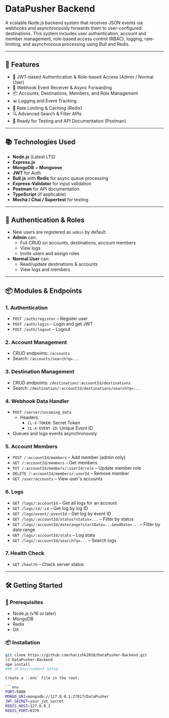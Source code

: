 # DataPusher Backend

A scalable Node.js backend system that receives JSON events via webhooks and asynchronously forwards them to user-configured destinations. This system includes user authentication, account and member management, role-based access control (RBAC), logging, rate-limiting, and asynchronous processing using Bull and Redis.

---

## 🚀 Features

- 🔐 JWT-based Authentication & Role-based Access (Admin / Normal User)
- 🧾 Webhook Event Receiver & Async Forwarding
- 📦 Accounts, Destinations, Members, and Role Management
- 📊 Logging and Event Tracking
- 🔁 Rate Limiting & Caching (Redis)
- 🔍 Advanced Search & Filter APIs
- 🧪 Ready for Testing and API Documentation (Postman)

---

## 📚 Technologies Used

- **Node.js** (Latest LTS)
- **Express.js**
- **MongoDB** + **Mongoose**
- **JWT** for Auth
- **Bull.js** with **Redis** for async queue processing
- **Express-Validator** for input validation
- **Postman** for API documentation
- **TypeScript** (if applicable)
- **Mocha / Chai / Supertest** for testing

---

## 🔐 Authentication & Roles

- New users are registered as `admin` by default.
- **Admin** can:
  - Full CRUD on accounts, destinations, account members
  - View logs
  - Invite users and assign roles
- **Normal User** can:
  - Read/update destinations & accounts
  - View logs and members

---

## 📦 Modules & Endpoints

### 1. Authentication
- `POST /auth/register` – Register user
- `POST /auth/login` – Login and get JWT
- `POST /auth/logout` – Logout

### 2. Account Management
- CRUD endpoints: `/accounts`
- Search: `/accounts/search?q=...`

### 3. Destination Management
- CRUD endpoints: `/destination/:accountId/destinations`
- Search: `/destination/:accountId/destinations/search?q=...`

### 4. Webhook Data Handler
- `POST /server/incoming_data`
  - Headers:
    - `CL-X-TOKEN`: Secret Token
    - `CL-X-EVENT-ID`: Unique Event ID
- Queues and logs events asynchronously

### 5. Account Members
- `POST /:accountId/members` – Add member (admin only)
- `GET /:accountId/members` – Get members
- `PUT /:accountId/members/:userId/role` – Update member role
- `DELETE /:accountId/members/:userId` – Remove member
- `GET /user/accounts` – View user's accounts

### 6. Logs
- `GET /logs/:accountId` – Get all logs for an account
- `GET /logs/id/:id` – Get log by log ID
- `GET /logs/event/:eventId` – Get log by event ID
- `GET /logs/:accountId/status?status=...` – Filter by status
- `GET /logs/:accountId/daterange?startDate=...&endDate=...` – Filter by date range
- `GET /logs/:accountId/stats` – Log stats
- `GET /logs/:accountId/search?q=...` – Search logs

### 7. Health Check
- `GET /health` – Check server status

---

## 🛠️ Getting Started

### 🔧 Prerequisites

- Node.js (v16 or later)
- MongoDB
- Redis
- Git

### 📦 Installation

```bash
git clone https://github.com/harishk2010/DataPusher-Backend.git
cd DataPusher-Backend
npm install
### ⚙️ Environment Setup

Create a `.env` file in the root:

```env
PORT=5000
MONGO_URI=mongodb://127.0.0.1:27017/DataPusher
JWT_SECRET=your_jwt_secret
REDIS_HOST=127.0.0.1
REDIS_PORT=6379
